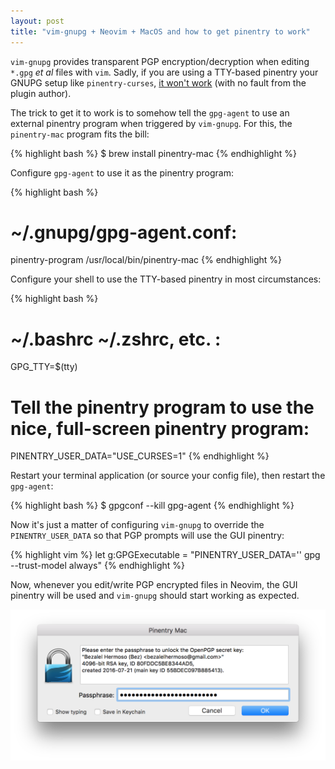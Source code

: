 ```yaml
---
layout: post
title: "vim-gnupg + Neovim + MacOS and how to get pinentry to work"
---
```


`vim-gnupg` provides transparent PGP encryption/decryption when editing `*.gpg` *et al* files with `vim`. Sadly, if you are using a TTY-based pinentry your GNUPG setup like `pinentry-curses`, [it won't work](https://github.com/jamessan/vim-gnupg/issues/32) (with no fault from the plugin author).

The trick to get it to work is to somehow tell the `gpg-agent` to use an external pinentry program when triggered by `vim-gnupg`. For this, the `pinentry-mac` program fits the bill:

{% highlight bash %}
$ brew install pinentry-mac
{% endhighlight %}

Configure `gpg-agent` to use it as the pinentry program:

{% highlight bash %}
# ~/.gnupg/gpg-agent.conf:
pinentry-program /usr/local/bin/pinentry-mac
{% endhighlight %}

Configure your shell to use the TTY-based pinentry in most circumstances:

{% highlight bash %}
# ~/.bashrc ~/.zshrc, etc. :

GPG_TTY=$(tty)
# Tell the pinentry program to use the nice, full-screen pinentry program:
PINENTRY_USER_DATA="USE_CURSES=1"
{% endhighlight %}

Restart your terminal application (or source your config file), then restart the `gpg-agent`:

{% highlight bash %}
$ gpgconf --kill gpg-agent
{% endhighlight %}

Now it's just a matter of configuring `vim-gnupg` to override the `PINENTRY_USER_DATA` so that PGP prompts will use the GUI pinentry:

{% highlight vim %}
let g:GPGExecutable = "PINENTRY_USER_DATA='' gpg --trust-model always"
{% endhighlight %}

Now, whenever you edit/write PGP encrypted files in Neovim, the GUI pinentry will be used and `vim-gnupg` should start working as expected.

![GUI pinentry from pinentry-mac](/img/pinentry-mac.png)
